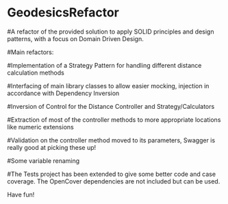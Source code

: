 # GeodesicsRefactor

#A refactor of the provided solution to apply SOLID principles and design patterns, with a focus on Domain Driven Design. 

#Main refactors:

#Implementation of a Strategy Pattern for handling different distance calculation methods

#Interfacing of main library classes to allow easier mocking, injection in accordance with Dependency Inversion

#Inversion of Control for the Distance Controller and Strategy/Calculators

#Extraction of most of the controller methods to more appropriate locations like numeric extensions

#Validation on the controller method moved to its parameters, Swagger is really good at picking these up!

#Some variable renaming

#The Tests project has been extended to give some better code and case coverage. The OpenCover dependencies are not included but can be used.

Have fun!
